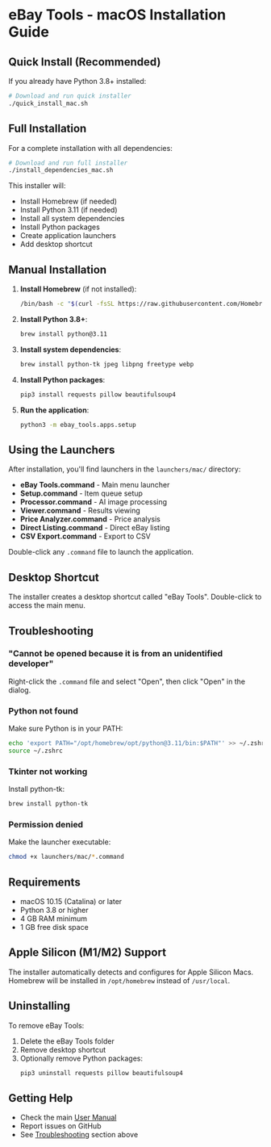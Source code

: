 # eBay Tools - macOS Installation Guide

## Quick Install (Recommended)

If you already have Python 3.8+ installed:

```bash
# Download and run quick installer
./quick_install_mac.sh
```

## Full Installation

For a complete installation with all dependencies:

```bash
# Download and run full installer
./install_dependencies_mac.sh
```

This installer will:
- Install Homebrew (if needed)
- Install Python 3.11 (if needed)
- Install all system dependencies
- Install Python packages
- Create application launchers
- Add desktop shortcut

## Manual Installation

1. **Install Homebrew** (if not installed):
   ```bash
   /bin/bash -c "$(curl -fsSL https://raw.githubusercontent.com/Homebrew/install/HEAD/install.sh)"
   ```

2. **Install Python 3.8+**:
   ```bash
   brew install python@3.11
   ```

3. **Install system dependencies**:
   ```bash
   brew install python-tk jpeg libpng freetype webp
   ```

4. **Install Python packages**:
   ```bash
   pip3 install requests pillow beautifulsoup4
   ```

5. **Run the application**:
   ```bash
   python3 -m ebay_tools.apps.setup
   ```

## Using the Launchers

After installation, you'll find launchers in the `launchers/mac/` directory:

- **eBay Tools.command** - Main menu launcher
- **Setup.command** - Item queue setup
- **Processor.command** - AI image processing  
- **Viewer.command** - Results viewing
- **Price Analyzer.command** - Price analysis
- **Direct Listing.command** - Direct eBay listing
- **CSV Export.command** - Export to CSV

Double-click any `.command` file to launch the application.

## Desktop Shortcut

The installer creates a desktop shortcut called "eBay Tools". Double-click to access the main menu.

## Troubleshooting

### "Cannot be opened because it is from an unidentified developer"

Right-click the `.command` file and select "Open", then click "Open" in the dialog.

### Python not found

Make sure Python is in your PATH:
```bash
echo 'export PATH="/opt/homebrew/opt/python@3.11/bin:$PATH"' >> ~/.zshrc
source ~/.zshrc
```

### Tkinter not working

Install python-tk:
```bash
brew install python-tk
```

### Permission denied

Make the launcher executable:
```bash
chmod +x launchers/mac/*.command
```

## Requirements

- macOS 10.15 (Catalina) or later
- Python 3.8 or higher
- 4 GB RAM minimum
- 1 GB free disk space

## Apple Silicon (M1/M2) Support

The installer automatically detects and configures for Apple Silicon Macs. Homebrew will be installed in `/opt/homebrew` instead of `/usr/local`.

## Uninstalling

To remove eBay Tools:

1. Delete the eBay Tools folder
2. Remove desktop shortcut
3. Optionally remove Python packages:
   ```bash
   pip3 uninstall requests pillow beautifulsoup4
   ```

## Getting Help

- Check the main [User Manual](eBay_Tools_User_Manual.md)
- Report issues on GitHub
- See [Troubleshooting](#troubleshooting) section above